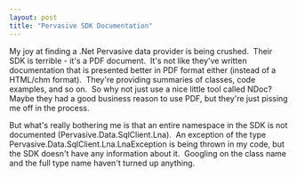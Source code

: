 ```yaml
---
layout: post
title: "Pervasive SDK Documentation"
---
```


<p>My joy at finding a .Net Pervasive data provider is being crushed.&nbsp; Their SDK is terrible - it's a PDF document.&nbsp; It's not like they've written documentation that is presented better in PDF format either (instead of a HTML/chm format).&nbsp; They're providing summaries of classes, code examples, and so on.&nbsp; So why not just use a nice little tool called NDoc?&nbsp; Maybe they had a good business reason to use PDF, but they're just pissing me off in the process.</p>
<p>But what's really bothering me is that an entire namespace in the SDK is not documented (Pervasive.Data.SqlClient.Lna).&nbsp; An exception of the type Pervasive.Data.SqlClient.Lna.LnaException is being thrown in my code, but the SDK doesn't have any information about it.&nbsp; Googling on the class name and the full type name haven't turned up anything.&nbsp; </p>
 
